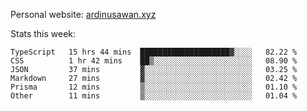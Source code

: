 Personal website: [ardinusawan.xyz](https://ardinusawan.xyz)

Stats this week:
<!--START_SECTION:waka-->

```text
TypeScript   15 hrs 44 mins  ████████████████████▓░░░░   82.22 %
CSS          1 hr 42 mins    ██▒░░░░░░░░░░░░░░░░░░░░░░   08.90 %
JSON         37 mins         ▓░░░░░░░░░░░░░░░░░░░░░░░░   03.25 %
Markdown     27 mins         ▓░░░░░░░░░░░░░░░░░░░░░░░░   02.42 %
Prisma       12 mins         ▒░░░░░░░░░░░░░░░░░░░░░░░░   01.10 %
Other        11 mins         ▒░░░░░░░░░░░░░░░░░░░░░░░░   01.04 %
```

<!--END_SECTION:waka-->
